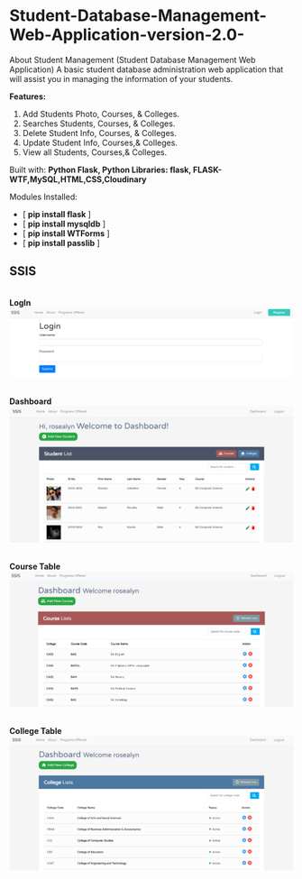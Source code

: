 # Student-Database-Management-Web-Application-version-2.0-


About Student Management
(Student Database Management Web Application)
A basic student database administration web application that will assist you in managing the information of your students.

**Features:** 
1. Add Students Photo, Courses, & Colleges. 
2. Searches Students, Courses, & Colleges.
3. Delete Student Info, Courses, & Colleges.
4. Update Student Info, Courses,& Colleges. 
5. View all Students, Courses,& Colleges.

Built with: **Python Flask, Python Libraries: flask, FLASK-WTF,MySQL,HTML,CSS,Cloudinary**

Modules Installed:
- [ **pip install flask** ] 
- [ **pip install mysqldb** ] 
- [ **pip install WTForms** ] 
- [ **pip install passlib** ]


## SSIS

<br />**LogIn**
![1](https://github.com/rossallyn/STUDENT-MANAGEMENT-SYSTEM-/blob/main/app/static/login.png?raw=true)

<br />**Dashboard**
![2](https://github.com/rossallyn/STUDENT-MANAGEMENT-SYSTEM-/blob/main/app/static/dashboard.png?raw=true)

<br />**Course Table**
![3](https://github.com/rossallyn/STUDENT-MANAGEMENT-SYSTEM-/blob/main/app/static/course.png?raw=true)

<br />**College Table**
![4](https://github.com/rossallyn/STUDENT-MANAGEMENT-SYSTEM-/blob/main/app/static/college.png?raw=true)